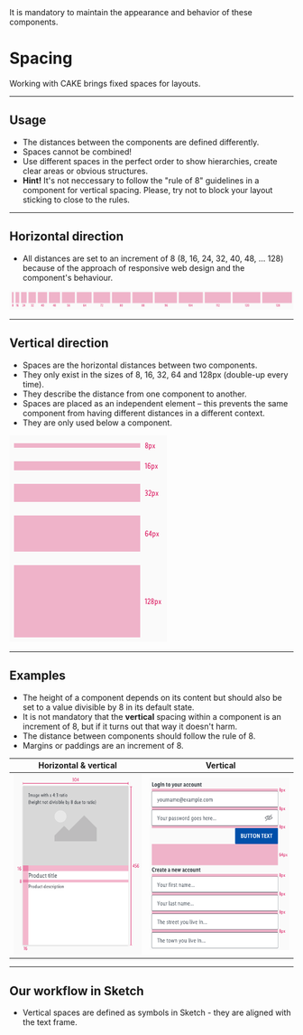 <AlertWarning alertHeadline="Not modifiable">
It is mandatory to maintain the appearance and behavior of these components.
</AlertWarning>

# Spacing

Working with CAKE brings fixed spaces for layouts.

---

## Usage

- The distances between the components are defined differently.
- Spaces cannot be combined!
- Use different spaces in the perfect order to show hierarchies, create clear areas or obvious structures.
- **Hint!** It's not neccessary to follow the "rule of 8" guidelines in a component for vertical spacing. Please, try not to block your layout sticking to close to the rules.

---

## Horizontal direction

- All distances are set to an increment of 8 (8, 16, 24, 32, 40, 48, … 128) because of the approach of responsive web design and the component's behaviour.

![horizontal-spaces](assets/horizontal@1x.png)

---

## Vertical direction

- Spaces are the horizontal distances between two components.
- They only exist in the sizes of 8, 16, 32, 64 and 128px (double-up every time).
- They describe the distance from one component to another.
- Spaces are placed as an independent element – this prevents the same component from having different distances in a different context.
- They are only used below a component.

![vertical-spaces](assets/vertical@1x.png)

---

## Examples

- The height of a component depends on its content but should also be set to a value divisible by 8 in its default state.
- It is not mandatory that the **vertical** spacing within a component is an increment of 8, but if it turns out that way it doesn't harm.
- The distance between components should follow the rule of 8.
- Margins or paddings are an increment of 8.

| Horizontal & vertical | Vertical |
|---|---|
| ![Example: Spaces](assets/example-1@1x.png) | ![Example: Spaces](assets/example-2@1x.png) |


---

## Our workflow in Sketch

- Vertical spaces are defined as symbols in Sketch - they are aligned with the text frame.
